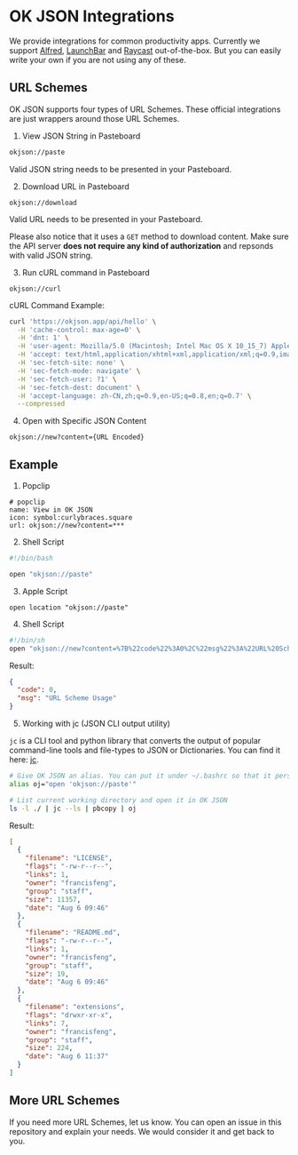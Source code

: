 # OK JSON Integrations

We provide integrations for common productivity apps. Currently we support [Alfred][alfred], [LaunchBar][launchbar] and [Raycast][raycast] out-of-the-box. But you can easily write your own if you are not using any of these.

## URL Schemes
OK JSON supports four types of URL Schemes. These official integrations are just wrappers around those URL Schemes.

1. View JSON String in Pasteboard

```sh
okjson://paste
```

Valid JSON string needs to be presented in your Pasteboard.

2. Download URL in Pasteboard

```
okjson://download
```

Valid URL needs to be presented in your Pasteboard.

Please also notice that it uses a `GET` method to download content. Make sure the API server **does not require any kind of authorization** and repsonds with valid JSON string.

3. Run cURL command in Pasteboard

```
okjson://curl
```

cURL Command Example:
```sh
curl 'https://okjson.app/api/hello' \
  -H 'cache-control: max-age=0' \
  -H 'dnt: 1' \
  -H 'user-agent: Mozilla/5.0 (Macintosh; Intel Mac OS X 10_15_7) AppleWebKit/537.36 (KHTML, like Gecko) Chrome/92.0.4515.131 Safari/537.36' \
  -H 'accept: text/html,application/xhtml+xml,application/xml;q=0.9,image/avif,image/webp,image/apng,*/*;q=0.8,application/signed-exchange;v=b3;q=0.9' \
  -H 'sec-fetch-site: none' \
  -H 'sec-fetch-mode: navigate' \
  -H 'sec-fetch-user: ?1' \
  -H 'sec-fetch-dest: document' \
  -H 'accept-language: zh-CN,zh;q=0.9,en-US;q=0.8,en;q=0.7' \
  --compressed
```

4. Open with Specific JSON Content

```
okjson://new?content={URL Encoded}
```

## Example

1. Popclip
```
# popclip
name: View in OK JSON
icon: symbol:curlybraces.square
url: okjson://new?content=***
```

2. Shell Script
```sh
#!/bin/bash

open "okjson://paste"
```

3. Apple Script
```applescript
open location "okjson://paste"
```

4. Shell Script
```sh
#!/bin/sh
open "okjson://new?content=%7B%22code%22%3A0%2C%22msg%22%3A%22URL%20Scheme%20Usage%22%7D"
```
Result:
```json
{
  "code": 0,
  "msg": "URL Scheme Usage"
}
```

5. Working with jc (JSON CLI output utility)

`jc` is a CLI tool and python library that converts the output of popular command-line tools and file-types to JSON or Dictionaries. You can find it here: [jc][jc].

```sh
# Give OK JSON an alias. You can put it under ~/.bashrc so that it persists through launches.
alias oj="open 'okjson://paste'"

# List current working directory and open it in OK JSON
ls -l ./ | jc --ls | pbcopy | oj

```

Result:
```json
[
  {
    "filename": "LICENSE",
    "flags": "-rw-r--r--",
    "links": 1,
    "owner": "francisfeng",
    "group": "staff",
    "size": 11357,
    "date": "Aug 6 09:46"
  },
  {
    "filename": "README.md",
    "flags": "-rw-r--r--",
    "links": 1,
    "owner": "francisfeng",
    "group": "staff",
    "size": 19,
    "date": "Aug 6 09:46"
  },
  {
    "filename": "extensions",
    "flags": "drwxr-xr-x",
    "links": 7,
    "owner": "francisfeng",
    "group": "staff",
    "size": 224,
    "date": "Aug 6 11:37"
  }
]
```

## More URL Schemes
If you need more URL Schemes, let us know. You can open an issue in this repository and explain your needs. We would consider it and get back to you.

[alfred]: https://www.alfredapp.com/
[launchbar]: https://obdev.at/products/launchbar/index.html
[raycast]:https://www.raycast.com/
[jc]: https://github.com/kellyjonbrazil/jc
